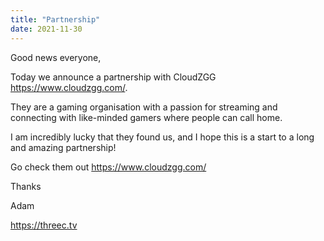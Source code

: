```yaml
---
title: "Partnership"
date: 2021-11-30
---
```


Good news everyone,

Today we announce a partnership with CloudZGG https://www.cloudzgg.com/.

They are a gaming organisation with a passion for streaming and connecting with like-minded gamers where people can call home.

I am incredibly lucky that they found us, and I hope this is a start to a long and amazing partnership!

Go check them out https://www.cloudzgg.com/

Thanks

Adam

https://threec.tv
